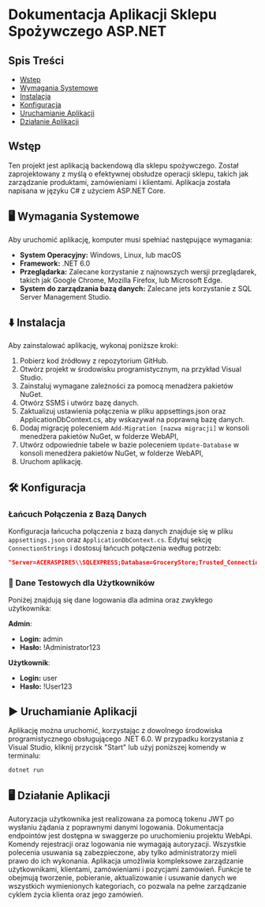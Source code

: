 # Dokumentacja Aplikacji Sklepu Spożywczego ASP.NET

## Spis Treści
- [Wstęp](#wstęp)
- [Wymagania Systemowe](#wymagania-systemowe)
- [Instalacja](#instalacja)
- [Konfiguracja](#konfiguracja)
- [Uruchamianie Aplikacji](#uruchamianie-aplikacji)
- [Działanie Aplikacji](#działanie-aplikacji)

## Wstęp
Ten projekt jest aplikacją backendową dla sklepu spożywczego. Został zaprojektowany z myślą o efektywnej obsłudze operacji sklepu, takich jak zarządzanie produktami, zamówieniami i klientami. Aplikacja została napisana w języku C# z użyciem ASP.NET Core.

## 🖥️ Wymagania Systemowe
Aby uruchomić aplikację, komputer musi spełniać następujące wymagania:

- **System Operacyjny:** Windows, Linux, lub macOS
- **Framework:** .NET 6.0
- **Przeglądarka:** Zalecane korzystanie z najnowszych wersji przeglądarek, takich jak Google Chrome, Mozilla Firefox, lub Microsoft Edge.
- **System do zarządzania bazą danych:** Zalecane jets korzystanie z SQL Server Management Studio.

## ⬇️ Instalacja
Aby zainstalować aplikację, wykonaj poniższe kroki:

1. Pobierz kod źródłowy z repozytorium GitHub.
2. Otwórz projekt w środowisku programistycznym, na przykład Visual Studio.
3. Zainstaluj wymagane zależności za pomocą menadżera pakietów NuGet.
4. Otwórz SSMS i utwórz bazę danych.
5. Zaktualizuj ustawienia połączenia w pliku appsettings.json oraz ApplicationDbContext.cs, aby wskazywał na poprawną bazę danych.
6. Dodaj migrację poleceniem `Add-Migration [nazwa migracji]` w konsoli menedżera pakietów NuGet, w folderze WebAPI,
7. Utwórz odpowiednie tabele w bazie poleceniem `Update-Database` w konsoli menedżera pakietów NuGet, w folderze WebAPI,
8. Uruchom aplikację.

## 🛠️ Konfiguracja
### Łańcuch Połączenia z Bazą Danych
Konfiguracja łańcucha połączenia z bazą danych znajduje się w pliku `appsettings.json` oraz `ApplicationDbContext.cs`. Edytuj sekcję `ConnectionStrings` i dostosuj łańcuch połączenia według potrzeb:

```json
"Server=ACERASPIRE5\\SQLEXPRESS;Database=GroceryStore;Trusted_Connection=True;TrustServerCertificate=True;"
```

### 🔑 Dane Testowych dla Użytkowników
Poniżej znajdują się dane logowania dla admina oraz zwykłego użytkownika:

**Admin**:
- **Login:** admin
- **Hasło:** !Administrator123

**Użytkownik**:
- **Login:** user
- **Hasło:** !User123


## ▶️ Uruchamianie Aplikacji
Aplikację można uruchomić, korzystając z dowolnego środowiska programistycznego obsługującego .NET 6.0. W przypadku korzystania z Visual Studio, kliknij przycisk "Start" lub użyj poniższej komendy w terminalu:

```bash
dotnet run
```

## 🖥️ Działanie Aplikacji
Autoryzacja użytkownika jest realizowana za pomocą tokenu JWT po wysłaniu żądania z poprawnymi danymi logowania. Dokumentacja endpointów jest dostępna w swaggerze po uruchomieniu projektu WebApi. Komendy rejestracji oraz logowania nie wymagają autoryzacji. Wszystkie polecenia usuwania są zabezpieczone, aby tylko administratorzy mieli prawo do ich wykonania. Aplikacja umożliwia kompleksowe zarządzanie użytkownikami, klientami, zamówieniami i pozycjami zamówień. Funkcje te obejmują tworzenie, pobieranie, aktualizowanie i usuwanie danych we wszystkich wymienionych kategoriach, co pozwala na pełne zarządzanie cyklem życia klienta oraz jego zamówień.

